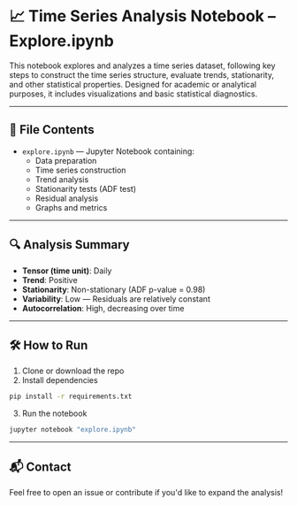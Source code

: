 # 📈 Time Series Analysis Notebook – Explore.ipynb

This notebook explores and analyzes a time series dataset, following key steps to construct the time series structure, evaluate trends, stationarity, and other statistical properties. Designed for academic or analytical purposes, it includes visualizations and basic statistical diagnostics.

---

## 📁 File Contents

- `explore.ipynb` — Jupyter Notebook containing:
  - Data preparation
  - Time series construction
  - Trend analysis
  - Stationarity tests (ADF test)
  - Residual analysis
  - Graphs and metrics

---

## 🔍 Analysis Summary

- **Tensor (time unit)**: Daily  
- **Trend**: Positive  
- **Stationarity**: Non-stationary (ADF p-value = 0.98)  
- **Variability**: Low — Residuals are relatively constant  
- **Autocorrelation**: High, decreasing over time  

---

## 🛠 How to Run

1. Clone or download the repo
2. Install dependencies

```bash
pip install -r requirements.txt
```

3. Run the notebook

```bash
jupyter notebook "explore.ipynb"
```

---

## 📬 Contact

Feel free to open an issue or contribute if you'd like to expand the analysis!
